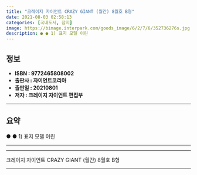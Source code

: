```yaml
---
title: "크레이지 자이언트 CRAZY GIANT (월간) 8월호 B형"
date: 2021-08-03 02:58:13
categories: [국내도서, 잡지]
image: https://bimage.interpark.com/goods_image/6/2/7/6/352736276s.jpg
description: ● ● 1) 표지 모델 이린
---
```


## **정보**

- **ISBN : 9772465808002**
- **출판사 : 자이언트코리아**
- **출판일 : 20210801**
- **저자 : 크레이지 자이언트 편집부**

------



## **요약**

●  ●  1) 표지 모델 이린

------



------


크레이지 자이언트 CRAZY GIANT (월간) 8월호 B형 

------


